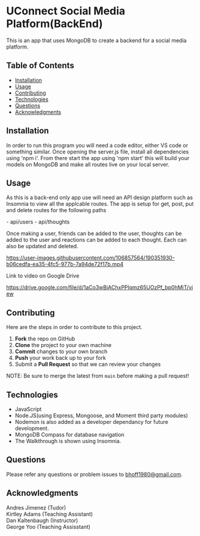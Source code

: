 # UConnect Social Media Platform(BackEnd)

This is an app that uses MongoDB to create a backend for a social media platform.


## Table of Contents
- [Installation](#Installation)
- [Usage](#Usage)
- [Contributing](#Contributing)
- [Technologies](#Technologies)
- [Questions](#Questions)
- [Acknowledgments](#Acknowledgments)

## Installation
In order to run this program you will need a code editor, either VS code or something similar. Once opening the server.js file, install all dependencies using 'npm i'. From there start the app using 'npm start' this will build your models on MongoDB and make all routes live on your local server. 

## Usage 
As this is a back-end only app use will need an API design platform such as Insomnia to view all the applcable routes. The app is setup for get, post, put and delete routes for the following paths
<p>
- api/users
- api/thoughts

<p>
Once making a user, friends can be added to the user, thoughts can be added to the user and reactions can be added to each thought. Each can also be updated and deleted. 


https://user-images.githubusercontent.com/106857564/190351930-b06cedfa-ea35-4fc5-977b-7a94de72f17b.mp4




Link to video on Google Drive 

https://drive.google.com/file/d/1aCo3wBiAChxPPIqmz65UOzPf_bp0hMjT/view


## Contributing 
Here are the steps in order to contribute to this project.
1. **Fork** the repo on GitHub
2. **Clone** the project to your own machine
3. **Commit** changes to your own branch
4. **Push** your work back up to your fork
5. Submit a **Pull Request** so that we can review your changes

NOTE: Be sure to merge the latest from `main` before making a pull request!


## Technologies
- JavaScript
- Node.JS(using Express, Mongoose, and Moment third party modules)
- Nodemon is also added as a developer dependancy for future development.
- MongoDB Compass for database navigation
- The Walkthrough is shown using Insomnia.

## Questions
Please refer any questions or problem issues to bhoff1980@gmail.com.

## Acknowledgments
Andres Jimenez (Tudor) <br>
Kirtley Adams (Teaching Assistant) <br>
Dan Kaltenbaugh (Instructor)<br>
George Yoo (Teaching Assisstant)